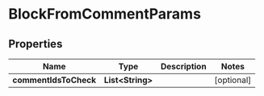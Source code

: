

# BlockFromCommentParams


## Properties

| Name | Type | Description | Notes |
|------------ | ------------- | ------------- | -------------|
|**commentIdsToCheck** | **List&lt;String&gt;** |  |  [optional] |



